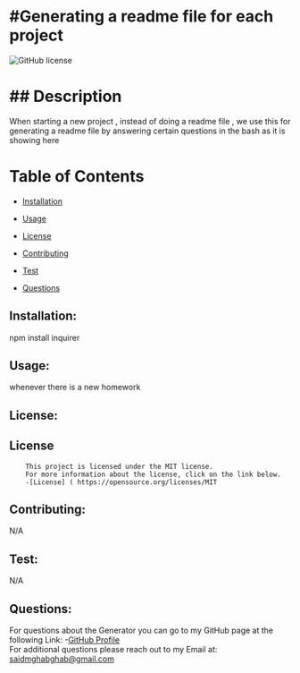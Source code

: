 
<h1> #Generating a readme file for each project </h1>

![GitHub license](https://img.shields.io/badge/license-MIT2.0-blue.svg)

<h1> ## Description </h1>

 When starting a new project , instead of doing a readme file , we use this for generating a readme file by answering certain questions in the bash as it is showing here
<h1>  Table of Contents </h1>

* [Installation](#installation)
  
* [Usage](#usage)

* [License](#license) 

* [Contributing](#contributing)

* [Test](#test)

* [Questions](#Questions)

## Installation:
 npm install inquirer    
## Usage:
 whenever there is a new homework
## License:
 ## License
        This project is licensed under the MIT license.
        For more information about the license, click on the link below.
        -[License] ( https://opensource.org/licenses/MIT 
## Contributing:
 N/A 
## Test:
 N/A
## Questions:
 For questions about the Generator you can go to my GitHub page at the following Link:
 -[GitHub Profile](https://github.com/saidmg)    
 For additional questions please reach out to my Email at: saidmghabghab@gmail.com
